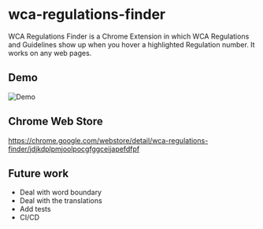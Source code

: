 # wca-regulations-finder

WCA Regulations Finder is a Chrome Extension in which WCA Regulations and Guidelines show up when you hover a highlighted Regulation number.
It works on any web pages.


## Demo

![Demo](/demo.gif)


## Chrome Web Store

https://chrome.google.com/webstore/detail/wca-regulations-finder/jdjkdplpmjoolpocgfggceijapefdfpf


## Future work

- Deal with word boundary
- Deal with the translations
- Add tests
- CI/CD
